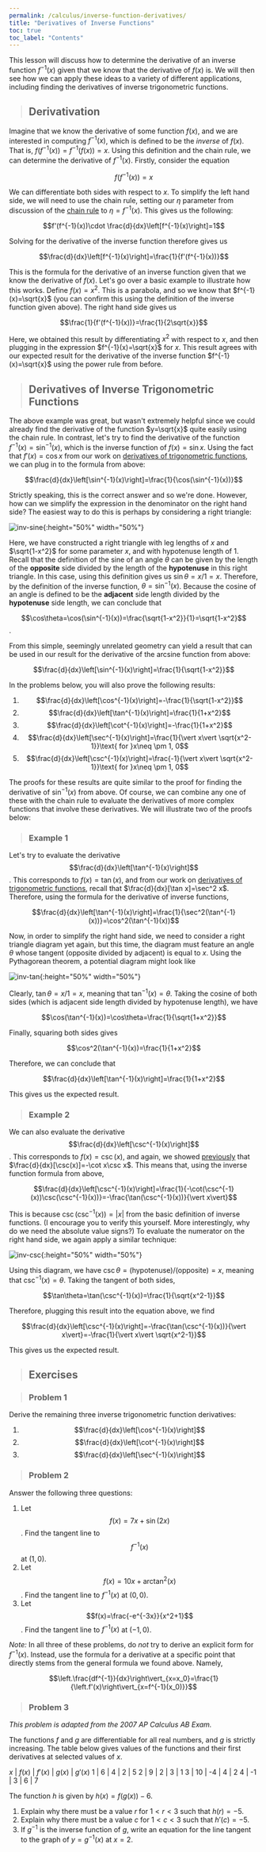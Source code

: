 ```yaml
---
permalink: /calculus/inverse-function-derivatives/
title: "Derivatives of Inverse Functions"
toc: true
toc_label: "Contents"
---
```


This lesson will discuss how to determine the derivative of an inverse function $f^{-1}(x)$ given that we know that the derivative of $f(x)$ is. We will then see how we can apply these ideas to a variety of different applications, including finding the derivatives of inverse trigonometric functions.

> ## Derivativation

Imagine that we know the derivative of some function $f(x)$, and we are interested in computing $f^{-1}(x)$, which is defined to be the _inverse_ of $f(x)$. That is, $f(f^{-1}(x))=f^{-1}(f(x))=x$. Using this definition and the chain rule, we can determine the derivative of $f^{-1}(x)$. Firstly, consider the equation

$$f(f^{-1}(x))=x$$

We can differentiate both sides with respect to $x$. To simplify the left hand side, we will need to use the chain rule, setting our $\eta$ parameter from discussion of the [chain rule](/calculus/chain-rule/index.html) to $\eta=f^{-1}(x)$. This gives us the following:

$$f'(f^{-1}(x))\cdot \frac{d}{dx}\left[f^{-1}(x)\right]=1$$

Solving for the derivative of the inverse function therefore gives us

$$\frac{d}{dx}\left[f^{-1}(x)\right]=\frac{1}{f'(f^{-1}(x))}$$

This is the formula for the derivative of an inverse function given that we know the derivative of $f(x)$. Let's go over a basic example to illustrate how this works. Define $f(x)=x^2$. This is a parabola, and so we know that $f^{-1}(x)=\sqrt{x}$ (you can confirm this using the definition of the inverse function given above). The right hand side gives us

$$\frac{1}{f'(f^{-1}(x))}=\frac{1}{2\sqrt{x}}$$

Here, we obtained this result by differentiating $x^2$ with respect to $x$, and then plugging in the expression $f^{-1}(x)=\sqrt{x}$ for $x$. This result agrees with our expected result for the derivative of the inverse function $f^{-1}(x)=\sqrt{x}$ using the power rule from before.

> ## Derivatives of Inverse Trigonometric Functions

The above example was great, but wasn't extremely helpful since we could already find the derivative of the function $y=\sqrt{x}$ quite easily using the chain rule. In contrast, let's try to find the derivative of the function $f^{-1}(x)=\sin^{-1}(x)$, which is the inverse function of $f(x)=\sin x$. Using the fact that $f'(x)=\cos x$ from our work on [derivatives of trigonometric functions](/calculus/trig-function-derivatives/index.html), we can plug in to the formula from above:

$$\frac{d}{dx}\left[\sin^{-1}(x)\right]=\frac{1}{\cos(\sin^{-1}(x))}$$

Strictly speaking, this is the correct answer and so we're done. However, how can we simplify the expression in the denominator on the right hand side? The easiest way to do this is perhaps by considering a right triangle:

![inv-sine](/assets/images/inv-functions-1.png){:height="50%" width="50%"}

Here, we have constructed a right triangle with leg lengths of $x$ and $\sqrt{1-x^2}$ for some parameter $x$, and with hypotenuse length of $1$. Recall that the definition of the sine of an angle $\theta$ can be given by the length of the **opposite** side divided by the length of the **hypotenuse** in this right triangle. In this case, using this definition gives us $\sin\theta=x/1=x$. Therefore, by the definition of the inverse function, $\theta=\sin^{-1}(x)$. Because the cosine of an angle is defined to be the **adjacent** side length divided by the **hypotenuse** side length, we can conclude that

$$\cos\theta=\cos(\sin^{-1}(x))=\frac{\sqrt{1-x^2}}{1}=\sqrt{1-x^2}$$. 

From this simple, seemingly unrelated geometry can yield a result that can be used in our result for the derivative of the arcsine function from above:

$$\frac{d}{dx}\left[\sin^{-1}(x)\right]=\frac{1}{\sqrt{1-x^2}}$$

In the problems below, you will also prove the following results:

  1. $$\frac{d}{dx}\left[\cos^{-1}(x)\right]=-\frac{1}{\sqrt{1-x^2}}$$
  2. $$\frac{d}{dx}\left[\tan^{-1}(x)\right]=\frac{1}{1+x^2}$$
  3. $$\frac{d}{dx}\left[\cot^{-1}(x)\right]=-\frac{1}{1+x^2}$$
  4. $$\frac{d}{dx}\left[\sec^{-1}(x)\right]=\frac{1}{\vert x\vert \sqrt{x^2-1}}\text{ for }x\neq \pm 1, 0$$
  5. $$\frac{d}{dx}\left[\csc^{-1}(x)\right]=\frac{-1}{\vert x\vert \sqrt{x^2-1}}\text{ for }x\neq \pm 1, 0$$

The proofs for these results are quite similar to the proof for finding the derivative of $\sin^{-1}(x)$ from above. Of course, we can combine any one of these with the chain rule to evaluate the derivatives of more complex functions that involve these derivatives. We will illustrate two of the proofs below:

> ### Example 1 

Let's try to evaluate the derivative $$\frac{d}{dx}\left[\tan^{-1}(x)\right]$$. This corresponds to $f(x)=\tan(x)$, and from our work on [derivatives of trigonometric functions](/calculus/trig-function-derivatives/index.html#the-main-formulas), recall that $\frac{d}{dx}[\tan x]=\sec^2 x$. Therefore, using the formula for the derivative of inverse functions,

$$\frac{d}{dx}\left[\tan^{-1}(x)\right]=\frac{1}{\sec^2(\tan^{-1}(x))}=\cos^2(\tan^{-1}(x))$$

Now, in order to simplify the right hand side, we need to consider a right triangle diagram yet again, but this time, the diagram must feature an angle $\theta$ whose tangent (opposite divided by adjacent) is equal to $x$. Using the Pythagorean theorem, a potential diagram might look like

![inv-tan](/assets/images/inv-functions-2.png){:height="50%" width="50%"}

Clearly, $\tan\theta=x/1=x$, meaning that $\tan^{-1}(x)=\theta$. Taking the cosine of both sides (which is adjacent side length divided by hypotenuse length), we have

$$\cos(\tan^{-1}(x))=\cos\theta=\frac{1}{\sqrt{1+x^2}}$$

Finally, squaring both sides gives

$$\cos^2(\tan^{-1}(x))=\frac{1}{1+x^2}$$

Therefore, we can conclude that

$$\frac{d}{dx}\left[\tan^{-1}(x)\right]=\frac{1}{1+x^2}$$

This gives us the expected result.

> ### Example 2

We can also evaluate the derivative $$\frac{d}{dx}\left[\csc^{-1}(x)\right]$$. This corresponds to $f(x)=\csc(x)$, and again, we showed [previously](/calculus/trig-function-derivatives/index.html#the-main-formulas) that $\frac{d}{dx}[\csc(x)]=-\cot x\csc x$. This means that, using the inverse function formula from above,

$$\frac{d}{dx}\left[\csc^{-1}(x)\right]=\frac{1}{-\cot(\csc^{-1}(x))\csc(\csc^{-1}(x))}=-\frac{\tan(\csc^{-1}(x))}{\vert x\vert}$$

This is because $\csc(\csc^{-1}(x))=\vert x\vert$ from the basic definition of inverse functions. (I encourage you to verify this yourself. More interestingly, why do we need the absolute value signs?) To evaluate the numerator on the right hand side, we again apply a similar technique:

![inv-csc](/assets/images/inv-functions-3.png){:height="50%" width="50%"}

Using this diagram, we have $\csc\theta=(\text{hypotenuse})/(\text{opposite})=x$, meaning that $\csc^{-1}(x)=\theta$. Taking the tangent of both sides,

$$\tan\theta=\tan(\csc^{-1}(x))=\frac{1}{\sqrt{x^2-1}}$$

Therefore, plugging this result into the equation above, we find

$$\frac{d}{dx}\left[\csc^{-1}(x)\right]=-\frac{\tan(\csc^{-1}(x))}{\vert x\vert}=-\frac{1}{\vert x\vert \sqrt{x^2-1}}$$

This gives us the expected result.

> ## Exercises

> ### Problem 1

Derive the remaining three inverse trigonometric function derivatives:

  1. $$\frac{d}{dx}\left[\cos^{-1}(x)\right]$$
  2. $$\frac{d}{dx}\left[\cot^{-1}(x)\right]$$
  3. $$\frac{d}{dx}\left[\sec^{-1}(x)\right]$$

> ### Problem 2

Answer the following three questions:

  1. Let $$f(x)=7x+\sin(2x)$$. Find the tangent line to $$f^{-1}(x)$$ at $(1, 0)$.
  2. Let $$f(x)=10x+\arctan^2(x)$$. Find the tangent line to $f^{-1}(x)$ at $(0, 0)$.
  3. Let $$f(x)=\frac{-e^{-3x}}{x^2+1}$$. Find the tangent line to $f^{-1}(x)$ at $(-1, 0)$. 

_Note:_ In all three of these problems, do _not_ try to derive an explicit form for $f^{-1}(x)$. Instead, use the formula for a derivative at a specific point that directly stems from the general formula we found above. Namely,

$$\left.\frac{df^{-1}}{dx}\right\vert_{x=x_0}=\frac{1}{\left.f'(x)\right\vert_{x=f^{-1}(x_0)}}$$

> ### Problem 3

_This problem is adapted from the 2007 AP Calculus AB Exam._

The functions $f$ and $g$ are differentiable for all real numbers, and $g$ is strictly increasing. The table below gives values of the functions and their first derivatives at selected values of $x$.

$x$ | $f(x)$ | $f'(x)$ | $g(x)$ | $g'(x)$
1 | 6 | 4 | 2 | 5
2 | 9 | 2 | 3 | 1
3 | 10 | -4 | 4 | 2
4 | -1 | 3 | 6 | 7

The function $h$ is given by $h(x)=f(g(x))-6$.

  1. Explain why there must be a value $r$ for $1<r<3$ such that $h(r)=-5$.
  2. Explain why there must be a value $c$ for $1<c<3$ such that $h'(c)=-5$. 
  3. If $g^{-1}$ is the inverse function of $g$, write an equation for the line tangent to the graph of $y=g^{-1}(x)$ at $x=2$. 
